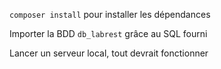 `composer install` pour installer les dépendances

Importer la BDD `db_labrest` grâce au SQL fourni

Lancer un serveur local, tout devrait fonctionner
